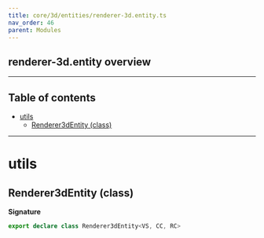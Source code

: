 ```yaml
---
title: core/3d/entities/renderer-3d.entity.ts
nav_order: 46
parent: Modules
---
```


## renderer-3d.entity overview

---

<h2 class="text-delta">Table of contents</h2>

- [utils](#utils)
  - [Renderer3dEntity (class)](#renderer3dentity-class)

---

# utils

## Renderer3dEntity (class)

**Signature**

```ts
export declare class Renderer3dEntity<VS, CC, RC>
```
